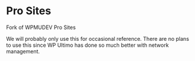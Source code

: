 # Pro Sites

Fork of WPMUDEV Pro Sites

We will probably only use this for occasional reference. There are no plans to use this since WP Ultimo has done so much better with network management.
